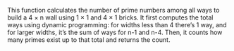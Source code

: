 This function calculates the number of prime numbers among all ways to build a 4 × n wall using 1 × 1 and 4 × 1 bricks. It first computes the total ways using dynamic programming: for widths less than 4 there’s 1 way, and for larger widths, it’s the sum of ways for n-1 and n-4. Then, it counts how many primes exist up to that total and returns the count.